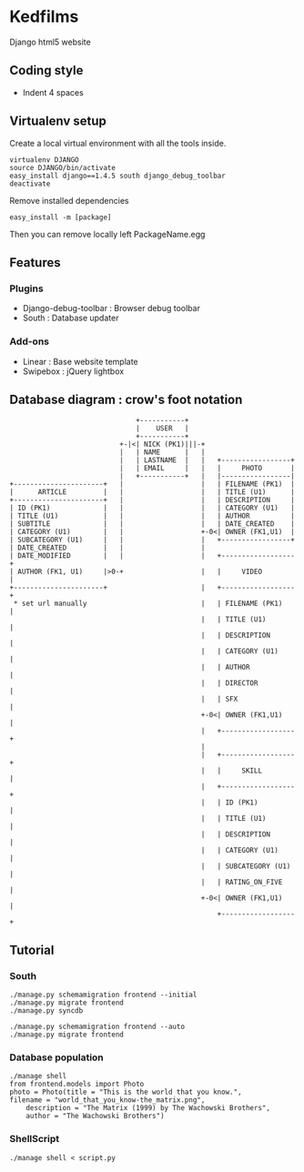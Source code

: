 # Kedfilms
Django html5 website


## Coding style
* Indent 4 spaces


## Virtualenv setup
Create a local virtual environment with all the tools inside.

    virtualenv DJANGO
    source DJANGO/bin/activate
    easy_install django==1.4.5 south django_debug_toolbar 
    deactivate

Remove installed dependencies
    
    easy_install -m [package]

Then you can remove locally left PackageName.egg

## Features

### Plugins
* Django-debug-toolbar : Browser debug toolbar
* South : Database updater

### Add-ons
* Linear : Base website template
* Swipebox : jQuery lightbox


## Database diagram : crow's foot notation

                                   +-----------+                        
                                   |    USER   |                                                              
                                   +-----------+                   
                               +-|<| NICK (PK1)|||-+                                                      
                               |   | NAME      |   |                    
                               |   | LASTNAME  |   |   +-----------------+
                               |   | EMAIL     |   |   |     PHOTO       |
                               |   +-----------+   |   |-----------------| 
    +----------------------+   |                   |   | FILENAME (PK1)  |
    |      ARTICLE         |   |                   |   | TITLE (U1)      |
    +----------------------+   |                   |   | DESCRIPTION     |
    | ID (PK1)             |   |                   |   | CATEGORY (U1)   |
    | TITLE (U1)           |   |                   |   | AUTHOR          |
    | SUBTITLE             |   |                   |   | DATE_CREATED    |
    | CATEGORY (U1)        |   |                   +-0<| OWNER (FK1,U1)  |
    | SUBCATEGORY (U1)     |   |                   |   +-----------------+
    | DATE_CREATED         |   |                   |
    | DATE_MODIFIED        |   |                   |   +------------------+
    | AUTHOR (FK1, U1)     |>0-+                   |   |     VIDEO        |
    +----------------------+                       |   +------------------+
     * set url manually                            |   | FILENAME (PK1)   |
                                                   |   | TITLE (U1)       |
                                                   |   | DESCRIPTION      |
                                                   |   | CATEGORY (U1)    |
                                                   |   | AUTHOR           |
                                                   |   | DIRECTOR         |
                                                   |   | SFX              |
                                                   +-0<| OWNER (FK1,U1)   |
                                                   |   +------------------+
                                                   |
                                                   |   +------------------+
                                                   |   |     SKILL        |
                                                   |   +------------------+
                                                   |   | ID (PK1)         |
                                                   |   | TITLE (U1)       |
                                                   |   | DESCRIPTION      |
                                                   |   | CATEGORY (U1)    |
                                                   |   | SUBCATEGORY (U1) |
                                                   |   | RATING_ON_FIVE   |
                                                   +-0<| OWNER (FK1,U1)   |
                                                       +------------------+
                                                                        
                                                                        

## Tutorial

### South

    ./manage.py schemamigration frontend --initial
    ./manage.py migrate frontend
    ./manage.py syncdb

    ./manage.py schemamigration frontend --auto
    ./manage.py migrate frontend

### Database population
   
    ./manage shell
    from frontend.models import Photo
    photo = Photo(title = "This is the world that you know.", 
    filename = "world_that_you_know-the_matrix.png", 
        description = "The Matrix (1999) by The Wachowski Brothers", 
        author = "The Wachowski Brothers")

### ShellScript
    
    ./manage shell < script.py

